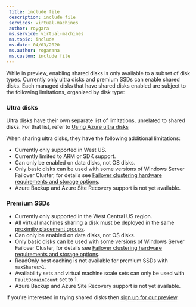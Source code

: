 ```yaml
---
 title: include file
 description: include file
 services: virtual-machines
 author: roygara
 ms.service: virtual-machines
 ms.topic: include
 ms.date: 04/03/2020
 ms.author: rogarana
 ms.custom: include file
---
```


While in preview, enabling shared disks is only available to a subset of disk types. Currently only ultra disks and premium SSDs can enable shared disks. Each managed disks that have shared disks enabled are subject to the following limitations, organized by disk type:

### Ultra disks

Ultra disks have their own separate list of limitations, unrelated to shared disks. For that list, refer to [Using Azure ultra disks](../articles/virtual-machines/linux/disks-enable-ultra-ssd.md)

When sharing ultra disks, they have the following additional limitations:

- Currently only supported in West US.
- Currently limited to ARM or SDK support.
- Can only be enabled on data disks, not OS disks.
- Only basic disks can be used with some versions of Windows Server Failover Cluster, for details see [Failover clustering hardware requirements and storage options](https://docs.microsoft.com/windows-server/failover-clustering/clustering-requirements).
- Azure Backup and Azure Site Recovery support is not yet available.

### Premium SSDs

- Currently only supported in the West Central US region.
- All virtual machines sharing a disk must be deployed in the same [proximity placement groups](../articles/virtual-machines/windows/proximity-placement-groups.md).
- Can only be enabled on data disks, not OS disks.
- Only basic disks can be used with some versions of Windows Server Failover Cluster, for details see [Failover clustering hardware requirements and storage options](https://docs.microsoft.com/windows-server/failover-clustering/clustering-requirements).
- ReadOnly host caching is not available for premium SSDs with `maxShares>1`.
- Availability sets and virtual machine scale sets can only be used with `FaultDomainCount` set to 1.
- Azure Backup and Azure Site Recovery support is not yet available.

If you're interested in trying shared disks then [sign up for our preview](https://aka.ms/AzureSharedDiskPreviewSignUp).
